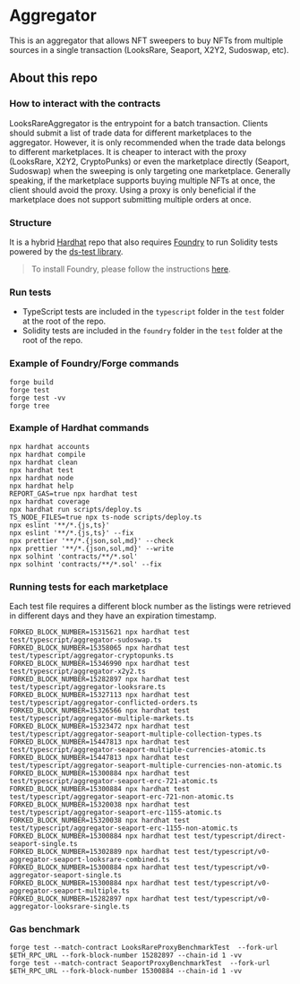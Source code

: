 # Aggregator

This is an aggregator that allows NFT sweepers to buy NFTs from multiple sources in a single transaction (LooksRare, Seaport, X2Y2, Sudoswap, etc).

## About this repo

### How to interact with the contracts

LooksRareAggregator is the entrypoint for a batch transaction. Clients should submit a list of trade data for different marketplaces to the aggregator. However, it is only recommended when the trade data belongs to different marketplaces. It is cheaper to interact with the proxy (LooksRare, X2Y2, CryptoPunks) or even the marketplace directly (Seaport, Sudoswap) when the sweeping is only targeting one marketplace.
Generally speaking, if the marketplace supports buying multiple NFTs at once, the client should avoid the proxy. Using a proxy is only beneficial if the marketplace does not support submitting multiple orders at once.

### Structure

It is a hybrid [Hardhat](https://hardhat.org/) repo that also requires [Foundry](https://book.getfoundry.sh/index.html) to run Solidity tests powered by the [ds-test library](https://github.com/dapphub/ds-test/).

> To install Foundry, please follow the instructions [here](https://book.getfoundry.sh/getting-started/installation.html).

### Run tests

- TypeScript tests are included in the `typescript` folder in the `test` folder at the root of the repo.
- Solidity tests are included in the `foundry` folder in the `test` folder at the root of the repo.

### Example of Foundry/Forge commands

```shell
forge build
forge test
forge test -vv
forge tree
```

### Example of Hardhat commands

```shell
npx hardhat accounts
npx hardhat compile
npx hardhat clean
npx hardhat test
npx hardhat node
npx hardhat help
REPORT_GAS=true npx hardhat test
npx hardhat coverage
npx hardhat run scripts/deploy.ts
TS_NODE_FILES=true npx ts-node scripts/deploy.ts
npx eslint '**/*.{js,ts}'
npx eslint '**/*.{js,ts}' --fix
npx prettier '**/*.{json,sol,md}' --check
npx prettier '**/*.{json,sol,md}' --write
npx solhint 'contracts/**/*.sol'
npx solhint 'contracts/**/*.sol' --fix
```

### Running tests for each marketplace

Each test file requires a different block number as the listings were retrieved in different days and they have an expiration timestamp.

```shell
FORKED_BLOCK_NUMBER=15315621 npx hardhat test test/typescript/aggregator-sudoswap.ts
FORKED_BLOCK_NUMBER=15358065 npx hardhat test test/typescript/aggregator-cryptopunks.ts
FORKED_BLOCK_NUMBER=15346990 npx hardhat test test/typescript/aggregator-x2y2.ts
FORKED_BLOCK_NUMBER=15282897 npx hardhat test test/typescript/aggregator-looksrare.ts
FORKED_BLOCK_NUMBER=15327113 npx hardhat test test/typescript/aggregator-conflicted-orders.ts
FORKED_BLOCK_NUMBER=15326566 npx hardhat test test/typescript/aggregator-multiple-markets.ts
FORKED_BLOCK_NUMBER=15323472 npx hardhat test test/typescript/aggregator-seaport-multiple-collection-types.ts
FORKED_BLOCK_NUMBER=15447813 npx hardhat test test/typescript/aggregator-seaport-multiple-currencies-atomic.ts
FORKED_BLOCK_NUMBER=15447813 npx hardhat test test/typescript/aggregator-seaport-multiple-currencies-non-atomic.ts
FORKED_BLOCK_NUMBER=15300884 npx hardhat test test/typescript/aggregator-seaport-erc-721-atomic.ts
FORKED_BLOCK_NUMBER=15300884 npx hardhat test test/typescript/aggregator-seaport-erc-721-non-atomic.ts
FORKED_BLOCK_NUMBER=15320038 npx hardhat test test/typescript/aggregator-seaport-erc-1155-atomic.ts
FORKED_BLOCK_NUMBER=15320038 npx hardhat test test/typescript/aggregator-seaport-erc-1155-non-atomic.ts
FORKED_BLOCK_NUMBER=15300884 npx hardhat test test/typescript/direct-seaport-single.ts
FORKED_BLOCK_NUMBER=15302889 npx hardhat test test/typescript/v0-aggregator-seaport-looksrare-combined.ts
FORKED_BLOCK_NUMBER=15300884 npx hardhat test test/typescript/v0-aggregator-seaport-single.ts
FORKED_BLOCK_NUMBER=15300884 npx hardhat test test/typescript/v0-aggregator-seaport-multiple.ts
FORKED_BLOCK_NUMBER=15282897 npx hardhat test test/typescript/v0-aggregator-looksrare-single.ts
```

### Gas benchmark

```
forge test --match-contract LooksRareProxyBenchmarkTest  --fork-url $ETH_RPC_URL --fork-block-number 15282897 --chain-id 1 -vv
forge test --match-contract SeaportProxyBenchmarkTest  --fork-url $ETH_RPC_URL --fork-block-number 15300884 --chain-id 1 -vv
```
